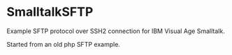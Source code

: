 SmalltalkSFTP
=============

Example SFTP protocol over SSH2 connection for IBM Visual Age Smalltalk.

Started from an old php SFTP example.